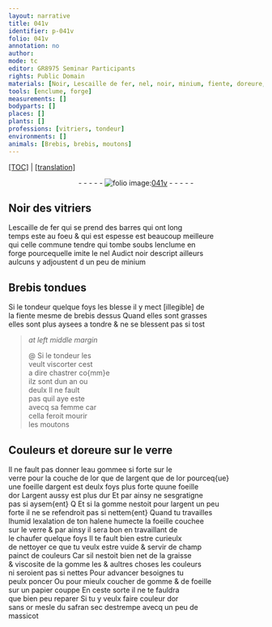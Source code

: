 ```yaml
---
layout: narrative
title: 041v
identifier: p-041v
folio: 041v
annotation: no
author:
mode: tc
editor: GR8975 Seminar Participants
rights: Public Domain
materials: [Noir, Lescaille de fer, nel, noir, minium, fiente, doreure, verre, eau gommee, argent, or, gomme, halene, graisse, poncer, papier, safran, massicot]
tools: [enclume, forge]
measurements: []
bodyparts: []
places: []
plants: []
professions: [vitriers, tondeur]
environments: []
animals: [Brebis, brebis, moutons]
---
```


<p><a href="{{ site.baseurl }}/diplomatic/">[TOC]</a> | <a href="{{ site.baseurl }}/texts/p-041v_tl/" target="_blank">[translation]</a></p><div class="folio" align="center">- - - - - <a href="http://gallica.bnf.fr/ark:/12148/btv1b10500001g/f88.image" target="_blank"><img src="https://cu-mkp.github.io/2017-workshop-edition/assets/photo-icon.png" alt="folio image: " style="display:inline-block; margin-bottom:-3px;"/>041v</a> - - - - - </div>  
  

## <span class="m">Noir</span> des <span class="pro">vitriers</span>

 
<span class="m">Lescaille de fer</span> qui se prend des barres qui ont long<br/> temps este au foeu & qui est espesse est beaucoup meilleure<br/> qui celle commune tendre qui tombe soubs l<span class="tl">enclume</span> en<br/> <span class="tl">forge</span> pourcequelle imite le <span class="m">nel</span> Audict <span class="m">noir</span> descript ailleurs<br/> aulcuns y adjoustent <span class="del">d</span> un peu de <span class="m">minium</span> 
 
 
  

## <span class="al">Brebis</span> tondues

 
Si le <span class="pro">tondeur</span> quelque foys les blesse il y mect <span class="del">[illegible]</span> de<br/> la <span class="m">fiente</span> mesme de <span class="al">brebis</span> dessus Quand elles sont grasses<br/> elles sont plus aysees a tondre & ne se blessent pas si tost
 
> *at left middle margin*
> 
> 
>  @ Si le <span class="pro">tondeur</span> les<br/> veult viscorter cest<br/> a dire chastrer co{mm}e<br/> ilz sont dun an ou<br/> deulx Il ne fault<br/> pas quil aye este<br/> avecq sa femme car<br/> cella feroit mourir<br/> les <span class="al">moutons</span> 
 
 
  

## Couleurs et <span class="m">doreure</span> sur le <span class="m">verre</span>

 
Il ne fault pas donner l<span class="m">eau gommee</span> si forte sur le<br/> <span class="m">verre</span> pour la couche de <span class="del">lor que de</span> l<span class="m">argent</span> que de l<span class="m">or</span> pourceq{ue}<br/> une foeille d<span class="m">argent</span> est deulx foys plus forte quune foeille<br/> d<span class="m">or</span> L<span class="m">argent</span> aussy est plus dur Et par ainsy ne sesgratigne<br/> pas si aysem{ent} <span class="del">Q</span> Et si la <span class="m">gomme</span> nestoit pour l<span class="m">argent</span> un peu<br/> forte il ne se refendroit pas si nettem{ent} Quand tu travailles<br/> <span class="del">lhumid</span> lexalation de ton <span class="m">halene</span> humecte la foeille couchee<br/> sur le <span class="m">verre</span> & par ainsy il sera bon en travaillant de<br/> le chaufer quelque foys Il te fault bien estre curieulx<br/> de nettoyer ce que tu veulx estre vuide & servir de champ<br/> painct de couleurs Car sil nestoit bien net de la <span class="m">graisse</span><br/> & viscosite de la <span class="m">gomme</span> <span class="del">les</span> & aultres choses les couleurs<br/> ni seroient pas si nettes Pour advancer besoignes tu<br/> peulx <span class="m">poncer</span> Ou pour mieulx coucher de <span class="m">gomme</span> & de foeille<br/> sur un <span class="m">papier</span> couppe En ceste sorte il ne te fauldra<br/> que bien peu reparer Si tu y veulx faire couleur d<span class="m">or</span><br/> sans <span class="m">or</span> mesle du <span class="m">safran</span> sec destrempe avecq un peu de<br/> <span class="m">massicot</span> 
 

